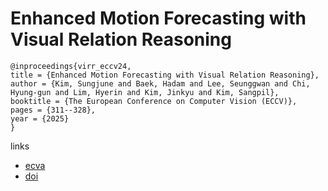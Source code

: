 # Enhanced Motion Forecasting with Visual Relation Reasoning

```
@inproceedings{virr_eccv24,
title = {Enhanced Motion Forecasting with Visual Relation Reasoning},
author = {Kim, Sungjune and Baek, Hadam and Lee, Seunggwan and Chi, Hyung-gun and Lim, Hyerin and Kim, Jinkyu and Kim, Sangpil},
booktitle = {The European Conference on Computer Vision (ECCV)},
pages = {311--328},
year = {2025}
}
```

links
- [ecva](https://www.ecva.net/papers/eccv_2024/papers_ECCV/html/7336_ECCV_2024_paper.php)
- [doi](https://link.springer.com/chapter/10.1007/978-3-031-72992-8_18)
